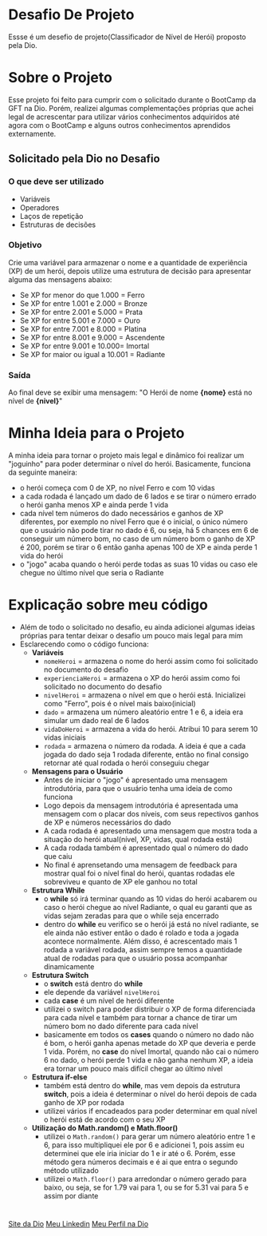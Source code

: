 # Desafio De Projeto
Essse é um desefio de projeto(Classificador de Nível de Herói) proposto pela Dio.

# Sobre o Projeto
Esse projeto foi feito para cumprir com o solicitado durante o BootCamp da GFT na Dio. Porém, realizei algumas complementações próprias que achei legal de acrescentar para utilizar vários conhecimentos adquiridos até agora com o BootCamp e alguns outros conhecimentos aprendidos externamente.

## Solicitado pela Dio no Desafio
### O que deve ser utilizado
- Variáveis
- Operadores
- Laços de repetição
- Estruturas de decisões
### Objetivo
Crie uma variável para armazenar o nome e a quantidade de experiência (XP) de um herói, depois utilize uma estrutura de decisão para apresentar alguma das mensagens abaixo:
- Se XP for menor do que 1.000 = Ferro
- Se XP for entre 1.001 e 2.000 = Bronze
- Se XP for entre 2.001 e 5.000 = Prata
- Se XP for entre 5.001 e 7.000 = Ouro
- Se XP for entre 7.001 e 8.000 = Platina
- Se XP for entre 8.001 e 9.000 = Ascendente
- Se XP for entre 9.001 e 10.000= Imortal
- Se XP for maior ou igual a 10.001 = Radiante
### Saída
Ao final deve se exibir uma mensagem: "O Herói de nome **{nome}** está no nível de **{nivel}**"

# Minha Ideia para o Projeto
A minha ideia para tornar o projeto mais legal e dinâmico foi realizar um "joguinho" para poder determinar o nível do herói. 
Basicamente, funciona da seguinte maneira: 
- o herói começa com 0 de XP, no nível Ferro e com 10 vidas
- a cada rodada é lançado um dado de 6 lados e se tirar o número errado o herói ganha menos XP e ainda perde 1 vida
- cada nível tem números do dado necessários e ganhos de XP diferentes, por exemplo no nível Ferro que é o inicial, o único número que o usuário não pode tirar no dado é 6, ou seja, há 5 chances em 6 de conseguir um número bom, no caso de um número bom o ganho de XP é 200, porém se tirar o 6 então ganha apenas 100 de XP e ainda perde 1 vida do herói
- o "jogo" acaba quando o herói perde todas as suas 10 vidas ou caso ele chegue no último nível que seria o Radiante

# Explicação sobre meu código
- Além de todo o solicitado no desafio, eu ainda adicionei algumas ideias próprias para tentar deixar o desafio um pouco mais legal para mim
- Esclarecendo como o código funciona:
    - **Variáveis**
        - ```nomeHeroi``` = armazena o nome do herói assim como foi solicitado no documento do desafio
        - ```experienciaHeroi``` = armazena o XP do herói assim como foi solicitado no documento do desafio
        - ```nivelHeroi``` = armazena o nível em que o herói está. Inicializei como "Ferro", pois é o nível mais baixo(inicial)
        - ```dado``` = armazena um número aleatório entre 1 e 6, a ideia era simular um dado real de 6 lados
        - ```vidaDoHeroi``` = armazena a vida do herói. Atribui 10 para serem 10 vidas iniciais
        - ```rodada``` = armazena o número da rodada. A ideia é que a cada jogada do dado seja 1 rodada diferente, então no final consigo retornar até qual rodada o herói conseguiu chegar
    - **Mensagens para o Usuário**
        - Antes de iniciar o "jogo" é apresentado uma mensagem introdutória, para que o usuário tenha uma ideia de como funciona
        - Logo depois da mensagem introdutória é apresentada uma mensagem com o placar dos níveis, com seus repectivos ganhos de XP e números necessários do dado
        - A cada rodada é apresentado uma mensagem que mostra toda a situação do herói atual(nível, XP, vidas, qual rodada está)
        - A cada rodada também é apresentado qual o número do dado que caiu
        - No final é aprensetando uma mensagem de feedback para mostrar qual foi o nível final do herói, quantas rodadas ele sobreviveu e quanto de XP ele ganhou no total
    - **Estrutura While**
        - o __while__ só irá terminar quando as 10 vidas do herói acabarem ou caso o herói chegue ao nível Radiante, o qual eu garanti que as vidas sejam zeradas para que o while seja encerrado
        - dentro do __while__ eu verifico se o herói já está no nível radiante, se ele ainda não estiver então o dado é rolado e toda a jogada acontece normalmente. Além disso, é acrescentado mais 1 rodada a variável rodada, assim sempre temos a quantidade atual de rodadas para que o usuário possa acompanhar dinamicamente
    - **Estrutura Switch**
        - o __switch__ está dentro do __while__
        - ele depende da variável ```nivelHeroi```
        - cada __case__ é um nível de herói diferente
        - utilizei o switch para poder distribuir o XP de forma diferenciada para cada nível e também para tornar a chance de tirar um número bom no dado diferente para cada nível
        - basicamente em todos os __cases__ quando o número no dado não é bom, o herói ganha apenas metade do XP que deveria e perde 1 vida. Porém, no __case__ do nível Imortal, quando não cai o número 6 no dado, o herói perde 1 vida e não ganha nenhum XP, a ideia era tornar um pouco mais difícil chegar ao último nível
    - **Estrutura if-else**
        - também está dentro do __while__, mas vem depois da estrutura __switch__, pois a ideia é determinar o nível do herói depois de cada ganho de XP por rodada
        - utilizei vários if encadeados para poder determinar em qual nível o herói está de acordo com o seu XP
    - **Utilização do Math.random() e Math.floor()**
        - utilizei o ```Math.random()``` para gerar um número aleatório entre 1 e 6, para isso multipliquei ele por 6 e adicionei 1, pois assim eu determinei que ele iria iniciar do 1 e ir até o 6. Porém, esse método gera números decimais e é ai que entra o segundo método utilizado
        - utilizei o ```Math.floor()``` para arredondar o número gerado para baixo, ou seja, se for 1.79 vai para 1, ou se for 5.31 vai para 5 e assim por diante

#
[Site da Dio](https://www.dio.me/)
[Meu Linkedin](www.linkedin.com/in/maria-luiza-abrami-617bab330)
[Meu Perfil na Dio](https://www.dio.me/users/marialuizaabrami)
